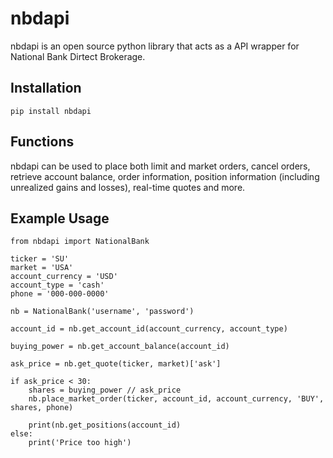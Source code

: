 # nbdapi
nbdapi is an open source python library that acts as a API wrapper for National Bank Dirtect Brokerage.

## Installation
    pip install nbdapi

## Functions
nbdapi can be used to place both limit and market orders, cancel orders, retrieve account balance, order information, position information (including unrealized gains and losses), real-time quotes and more.

## Example Usage
<pre><code>from nbdapi import NationalBank

ticker = 'SU'
market = 'USA'
account_currency = 'USD'
account_type = 'cash'
phone = '000-000-0000'

nb = NationalBank('username', 'password')

account_id = nb.get_account_id(account_currency, account_type)

buying_power = nb.get_account_balance(account_id)

ask_price = nb.get_quote(ticker, market)['ask']

if ask_price < 30:
    shares = buying_power // ask_price
    nb.place_market_order(ticker, account_id, account_currency, 'BUY', shares, phone)

    print(nb.get_positions(account_id)
else:
    print('Price too high')</code></pre>
